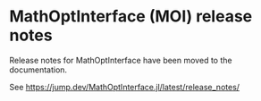 MathOptInterface (MOI) release notes
====================================

Release notes for MathOptInterface have been moved to the documentation.

See https://jump.dev/MathOptInterface.jl/latest/release_notes/
